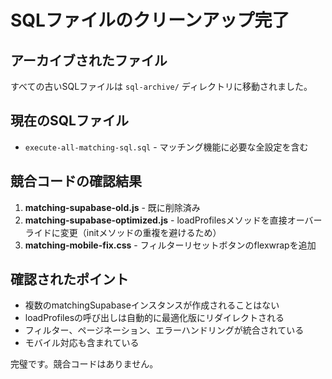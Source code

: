 # SQLファイルのクリーンアップ完了

## アーカイブされたファイル
すべての古いSQLファイルは `sql-archive/` ディレクトリに移動されました。

## 現在のSQLファイル
- `execute-all-matching-sql.sql` - マッチング機能に必要な全設定を含む

## 競合コードの確認結果
1. **matching-supabase-old.js** - 既に削除済み
2. **matching-supabase-optimized.js** - loadProfilesメソッドを直接オーバーライドに変更（initメソッドの重複を避けるため）
3. **matching-mobile-fix.css** - フィルターリセットボタンのflexwrapを追加

## 確認されたポイント
- 複数のmatchingSupabaseインスタンスが作成されることはない
- loadProfilesの呼び出しは自動的に最適化版にリダイレクトされる
- フィルター、ページネーション、エラーハンドリングが統合されている
- モバイル対応も含まれている

完璧です。競合コードはありません。